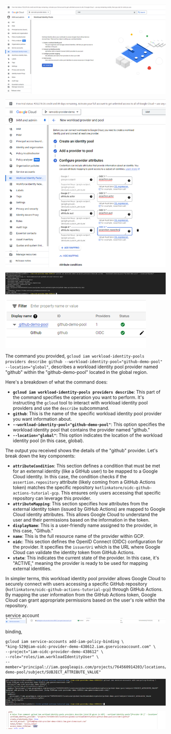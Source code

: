 ![alt text](image.png)

![alt text](image-1.png)

![alt text](image-2.png)

![alt text](image-3.png)



The command you provided, `gcloud iam workload-identity-pools providers describe github --workload-identity-pool="github-demo-pool" --location="global"`, describes a workload identity pool provider named "github" within the "github-demo-pool" located in the global region.

Here's a breakdown of what the command does:

* **`gcloud iam workload-identity-pools providers describe`**: This part of the command specifies the operation you want to perform. It's instructing the `gcloud` tool to interact with workload identity pool providers and use the `describe` subcommand.
* **`github`**: This is the name of the specific workload identity pool provider you want information about.
* **`--workload-identity-pool="github-demo-pool"`**: This option specifies the workload identity pool that contains the provider named "github."
* **`--location="global"`**: This option indicates the location of the workload identity pool (in this case, global).

The output you received shows the details of the "github" provider. Let's break down the key components:

* **`attributeCondition`**: This section defines a condition that must be met for an external identity (like a GitHub user) to be mapped to a Google Cloud identity. In this case, the condition checks if the `assertion.repository` attribute (likely coming from a GitHub Actions token) matches the specific repository `kotlinkatore/oidc-github-actions-tutorial-gcp`. This ensures only users accessing that specific repository can leverage this provider.
* **`attributeMapping`**: This section specifies how attributes from the external identity token (issued by GitHub Actions) are mapped to Google Cloud identity attributes. This allows Google Cloud to understand the user and their permissions based on the information in the token.
* **`displayName`**: This is a user-friendly name assigned to the provider, in this case, "Github."
* **`name`**: This is the full resource name of the provider within GCP.
* **`oidc`**: This section defines the OpenID Connect (OIDC) configuration for the provider. It specifies the `issuerUri` which is the URL where Google Cloud can validate the identity token from GitHub Actions.
* **`state`**: This indicates the current state of the provider. In this case, it's "ACTIVE," meaning the provider is ready to be used for mapping external identities.

In simpler terms, this workload identity pool provider allows Google Cloud to securely connect with users accessing a specific GitHub repository (`kotlinkatore/oidc-github-actions-tutorial-gcp`) through GitHub Actions. By mapping the user information from the GitHub Actions token, Google Cloud can grant appropriate permissions based on the user's role within the repository.

service account
![alt text](image-4.png)

binding, 
```
gcloud iam service-accounts add-iam-policy-binding \
"king-529@iam-oidc-provider-demo-438612.iam.gserviceaccount.com" \
--project="iam-oidc-provider-demo-438612" \
--role="roles/iam.workloadIdentityUser" \
--member="principal://iam.googleapis.com/projects/764560914203/locations/global/workloadIdentityPools/github-demo-pool/subject/SUBJECT_ATTRIBUTE_VALUE"
```
![alt text](image-6.png)

![alt text](image-5.png)